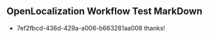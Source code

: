 ## OpenLocalization Workflow Test MarkDown
* 7ef2fbcd-436d-429a-a006-b663281aa008 thanks!

<!--HONumber=Sep16_HO1-->



